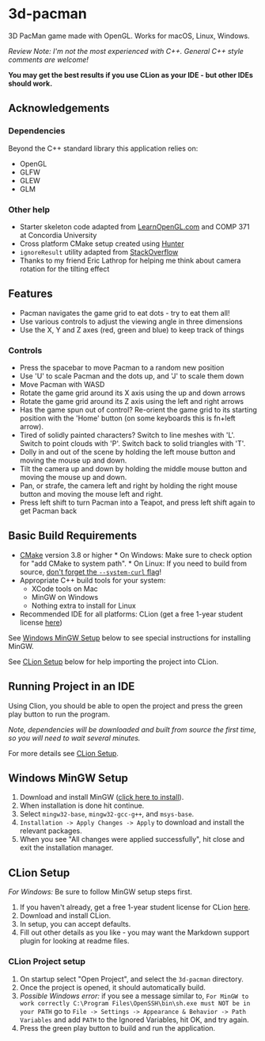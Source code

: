 # 3d-pacman

3D PacMan game made with OpenGL. Works for macOS, Linux, Windows.

*Review Note: I'm not the most experienced with C++. General C++ style comments are welcome!*

**You may get the best results if you use CLion as your IDE - but other IDEs should work.**

## Acknowledgements

### Dependencies

Beyond the C++ standard library this application relies on:
* OpenGL
* GLFW
* GLEW
* GLM

### Other help

* Starter skeleton code adapted from [LearnOpenGL.com](https://learnopengl.com/) and COMP 371 at Concordia University
* Cross platform CMake setup created using [Hunter](https://github.com/ruslo/hunter)
* `ignoreResult` utility adapted from [StackOverflow](https://stackoverflow.com/a/30099727)
* Thanks to my friend Eric Lathrop for helping me think about camera rotation for the tilting effect

## Features

* Pacman navigates the game grid to eat dots - try to eat them all!
* Use various controls to adjust the viewing angle in three dimensions
* Use the X, Y and Z axes (red, green and blue) to keep track of things

### Controls

* Press the spacebar to move Pacman to a random new position
* Use 'U' to scale Pacman and the dots up, and 'J' to scale them down
* Move Pacman with WASD
* Rotate the game grid around its X axis using the up and down arrows
* Rotate the game grid around its Z axis using the left and right arrows
* Has the game spun out of control? Re-orient the game grid to its starting position with the 'Home' button (on some keyboards this is fn+left arrow).
* Tired of solidly painted characters? Switch to line meshes with 'L'. Switch to point clouds with 'P'. Switch back to solid triangles with 'T'.
* Dolly in and out of the scene by holding the left mouse button and moving the mouse up and down.
* Tilt the camera up and down by holding the middle mouse button and moving the mouse up and down.
* Pan, or strafe, the camera left and right by holding the right mouse button and moving the mouse left and right.
* Press left shift to turn Pacman into a Teapot, and press left shift again to get Pacman back

## Basic Build Requirements

* [CMake](https://cmake.org) version 3.8 or higher
      * On Windows: Make sure to check option for "add CMake to system path".
      * On Linux: If you need to build from source, [don't forget the `--system-curl` flag](https://github.com/ruslo/hunter/issues/328#issuecomment-198672048)!
* Appropriate C++ build tools for your system:
    * XCode tools on Mac
    * MinGW on Windows
    * Nothing extra to install for Linux
* Recommended IDE for all platforms: CLion (get a free 1-year student license [here](https://www.jetbrains.com/shop/eform/students))

See [Windows MinGW Setup](#markdown-header-windows-mingw-setup) below to see special instructions for installing MinGW.

See [CLion Setup](#markdown-header-clion-setup) below for help importing the project into CLion.

## Running Project in an IDE

Using Clion, you should be able to open the project and press the green play button to run the program.

*Note, dependencies will be downloaded and built from source the first time, so you will need to wait several minutes.*

For more details see [CLion Setup](#markdown-header-clion-project-setup).

## Windows MinGW Setup

1. Download and install MinGW ([click here to install](http://www.mingw.org/download/installer?)).
2. When installation is done hit continue.
3. Select `mingw32-base`, `mingw32-gcc-g++`, and `msys-base`.
4. `Installation -> Apply Changes -> Apply` to download and install the relevant packages.
5. When you see "All changes were applied successfully", hit close and exit the installation manager.

## CLion Setup

*For Windows:* Be sure to follow MinGW setup steps first.

1. If you haven't already, get a free 1-year student license for CLion [here](https://www.jetbrains.com/shop/eform/students).
2. Download and install CLion.
3. In setup, you can accept defaults.
4. Fill out other details as you like - you may want the Markdown support plugin for looking at readme files.

### CLion Project setup
1. On startup select "Open Project", and select the `3d-pacman` directory.
2. Once the project is opened, it should automatically build.
4. *Possible Windows error:* if you see a message similar to, `For MinGW to work correctly C:\Program Files\OpenSSH\bin\sh.exe must NOT be in your PATH` go to `File -> Settings -> Appearance & Behavior -> Path Variables` and add `PATH` to the Ignored Variables, hit OK, and try again.
5. Press the green play button to build and run the application.
